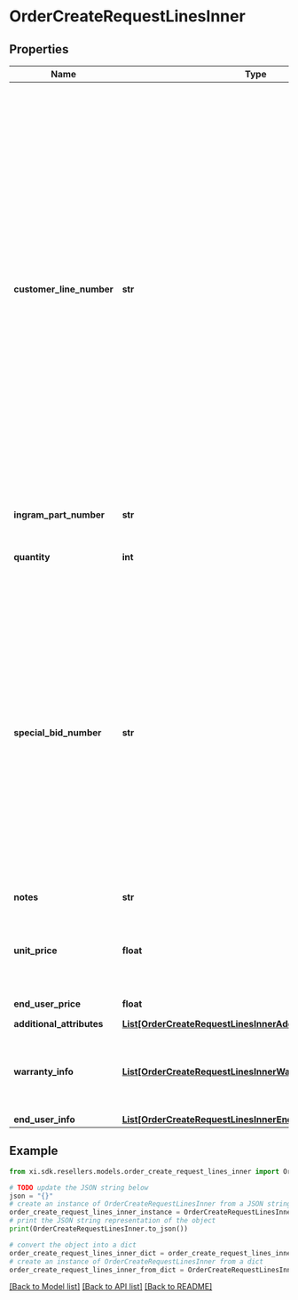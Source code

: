 # OrderCreateRequestLinesInner


## Properties

Name | Type | Description | Notes
------------ | ------------- | ------------- | -------------
**customer_line_number** | **str** | The reseller&#39;s line item number for reference in their system. The customer line number needs to be a unique numeric value between 1 and 884. In the event we receive duplicate values or alphanumeric values in the customer line number, we will re-sequence the customer line number. To prevent re-sequencing, please use a unique numeric value between 1 and 884 in the customer line number. | [optional] 
**ingram_part_number** | **str** | The unique IngramMicro part number. | [optional] 
**quantity** | **int** | The requested quantity of the line item. | [optional] 
**special_bid_number** | **str** | The line-level bid number provided to the reseller by the vendor for special pricing and discounts. Used to track the bid number in the case of split orders or where different line items have different bid numbers. Line-level bid number take precedence over header-level bid numbers. | [optional] 
**notes** | **str** | Line-level notes. | [optional] 
**unit_price** | **float** | The reseller-requested unit price for the line item. The unit price is not guaranteed. | [optional] 
**end_user_price** | **float** | The end user price. | [optional] 
**additional_attributes** | [**List[OrderCreateRequestLinesInnerAdditionalAttributesInner]**](OrderCreateRequestLinesInnerAdditionalAttributesInner.md) |  | [optional] 
**warranty_info** | [**List[OrderCreateRequestLinesInnerWarrantyInfoInner]**](OrderCreateRequestLinesInnerWarrantyInfoInner.md) | Warranty details for the line. This is required in case of warranty orders. | [optional] 
**end_user_info** | [**List[OrderCreateRequestLinesInnerEndUserInfoInner]**](OrderCreateRequestLinesInnerEndUserInfoInner.md) |  | [optional] 

## Example

```python
from xi.sdk.resellers.models.order_create_request_lines_inner import OrderCreateRequestLinesInner

# TODO update the JSON string below
json = "{}"
# create an instance of OrderCreateRequestLinesInner from a JSON string
order_create_request_lines_inner_instance = OrderCreateRequestLinesInner.from_json(json)
# print the JSON string representation of the object
print(OrderCreateRequestLinesInner.to_json())

# convert the object into a dict
order_create_request_lines_inner_dict = order_create_request_lines_inner_instance.to_dict()
# create an instance of OrderCreateRequestLinesInner from a dict
order_create_request_lines_inner_from_dict = OrderCreateRequestLinesInner.from_dict(order_create_request_lines_inner_dict)
```
[[Back to Model list]](../README.md#documentation-for-models) [[Back to API list]](../README.md#documentation-for-api-endpoints) [[Back to README]](../README.md)


